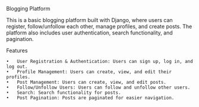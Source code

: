 Blogging Platform

This is a basic blogging platform built with Django, where users can register, follow/unfollow each other, manage profiles, and create posts. The platform also includes user authentication, search functionality, and pagination.

Features

	•	User Registration & Authentication: Users can sign up, log in, and log out.
	•	Profile Management: Users can create, view, and edit their profiles.
	•	Post Management: Users can create, view, and edit posts.
	•	Follow/Unfollow Users: Users can follow and unfollow other users.
	•	Search: Search functionality for posts.
	•	Post Pagination: Posts are paginated for easier navigation.
